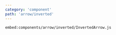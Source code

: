 ```yaml
---
category: 'component'
path: 'arrow/inverted'
---
```


`embed:components/arrow/inverted/InvertedArrow.js`
